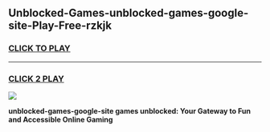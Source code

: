 
## Unblocked-Games-unblocked-games-google-site-Play-Free-rzkjk
<h3>
<a href="https://premium76.site?title=unblocked-games-google-site&ref=12A">CLICK TO PLAY</a></h3>
<hr>

<h3>
<a href="https://premium76.site?title=unblocked-games-google-site&ref=12A">CLICK 2 PLAY</a>
  
</h3>

<a href="https://premium76.site?title=unblocked-games-google-site&ref=12A"><img src="https://clearcache.store/games.png"></a>


**unblocked-games-google-site games unblocked: Your Gateway to Fun and Accessible Online Gaming**

